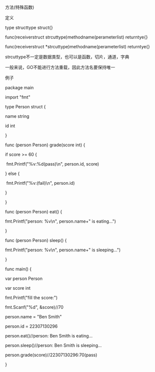 方法(特殊函数)

定义

type structtype struct{}

func(receiverstruct strcuttype)methodname(perameterlist) returntye{}

func(receiverstruct *strcuttype)methodname(perameterlist) returntye{}

strcuttype不一定是数据类型，也可以是函数，切片，通道，字典

一般来说，GO不能进行方法重载，因此方法名要保持唯一

例子

package main

import "fmt"

type Person struct {

  name string

  id  int

}

func (person Person) grade(score int) {

  if score >= 60 {

​    fmt.Printf("%v:%d(pass)\n", person.id, score)

  } else {

​    fmt.Printf("%v:(fail)\n", person.id)

  }

}

func (person Person) eat() {

  fmt.Printf("person: %v\n", person.name+" is eating...")

}

func (person Person) sleep() {

  fmt.Printf("person: %v\n", person.name+" is sleeping...")

}

func main() {

  var person Person

  var score int

  fmt.Printf("fill the score:")

  fmt.Scanf("%d", &score)//70

  person.name = "Ben Smith"

  person.id = 22307130296

  person.eat()//person: Ben Smith is eating...

  person.sleep()//person: Ben Smith is sleeping...

  person.grade(score)//22307130296:70(pass)

}